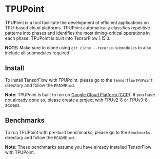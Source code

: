 # TPUPoint


TPUPoint is a tool facilitate the development of efficient applications on TPU-based cloud platforms. 
TPUPoint automatically classifies repetitive patterns into phases and identifies the most timing-critical operations in each phase.
TPUPoint is built into TensorFlow 1.15.3.

**NOTE:** Make sure to clone using `git clone --recurse-submodules` to also include all submodules required.

## Install

To install TensorFlow with TPUPoint, please go to the `TensorflowTPUPoint` directory and follow the `README.md`.

**Note:** TPUPoint is built to run on [Google Cloud Platform (GCP)](https://console.cloud.google.com).
If you have not already done so, please create a project with TPUv2-8 or TPUv3-8 access. 

## Benchmarks

To run TPUPoint with pre-built benchmarks, please go to the `Benchmarks` directory and follow the `README.md`.

**Note:** These benchmarks assume you have already installed TensorFlow with TPUPoint.